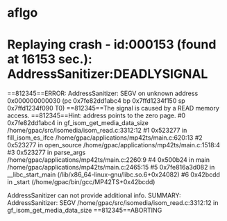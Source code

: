 

# aflgo
Replaying crash - id:000153 (found at 16153 sec.):
AddressSanitizer:DEADLYSIGNAL
=================================================================
==812345==ERROR: AddressSanitizer: SEGV on unknown address 0x000000000030 (pc 0x7fe82dd1abc4 bp 0x7ffd1234f150 sp 0x7ffd1234f090 T0)
==812345==The signal is caused by a READ memory access.
==812345==Hint: address points to the zero page.
    #0 0x7fe82dd1abc4 in gf_isom_get_media_data_size /home/gpac/src/isomedia/isom_read.c:3312:12
    #1 0x523277 in fill_isom_es_ifce /home/gpac/applications/mp42ts/main.c:620:13
    #2 0x523277 in open_source /home/gpac/applications/mp42ts/main.c:1518:4
    #3 0x523277 in parse_args /home/gpac/applications/mp42ts/main.c:2260:9
    #4 0x500b24 in main /home/gpac/applications/mp42ts/main.c:2465:15
    #5 0x7fe816a3d082 in __libc_start_main (/lib/x86_64-linux-gnu/libc.so.6+0x24082)
    #6 0x42bcdd in _start (/home/gpac/bin/gcc/MP42TS+0x42bcdd)

AddressSanitizer can not provide additional info.
SUMMARY: AddressSanitizer: SEGV /home/gpac/src/isomedia/isom_read.c:3312:12 in gf_isom_get_media_data_size
==812345==ABORTING